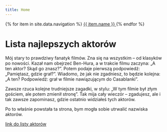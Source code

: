 ```yaml
---
title: Home
---
```

<nav>
  {% for item in site.data.navigation %}
    <a href="{{ item.link }}" {% if page.url == item.link %}style="color: red;"{% endif %}>
      {{ item.name }}
    </a>
  {% endfor %}
</nav>

# Lista najlepszych aktorów

Mój stary to prawdziwy fanatyk filmów. Zna się na wszystkim – od klasyków po nowości. Kazał nam obejrzeć Ben-Hura, a w trakcie filmu zaczyna: „A ten aktor? Skąd go znasz?”. Potem podaje pierwszą podpowiedź: „Pamiętasz, gdzie grał?”. Wiadomo, że jak nie zgadniesz, to będzie kolejna: „A ten? Podpowiedź: grał w filmie nawiązującym do Casablanki”.

Zawsze rzuca kolejne trudniejsze zagadki, w stylu: „W tym filmie był złym gościem, ale potem zmienił stronę”. Tak mija cały wieczór – zgadujesz, ale i tak zawsze zapominasz, gdzie ostatnio widziałeś tych aktorów.

Po to właśnie powstała ta strona, bym mogła sobie utrwalić nazwiska aktorów.

[link do listy aktorów](/actors.html)